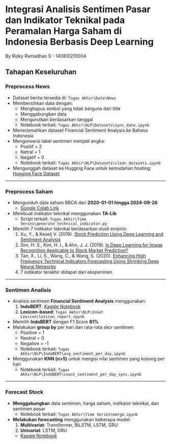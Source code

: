 # Integrasi Analisis Sentimen Pasar dan Indikator Teknikal pada Peramalan Harga Saham di Indonesia Berbasis Deep Learning
By Rizky Ramadhan S - 140810210004  

## **Tahapan Keseluruhan**

### **Preprocess News**
- Dataset berita tersedia di: `Tugas Akhir\Data\News`
- Membersihkan data dengan:
  - Menghapus simbol yang tidak berguna dari title
  - Menggabungkan data
  - Mengurutkan berdasarkan tanggal
  - Notebook terkait: `Tugas Akhir\NLP\Datasets\sync_date.ipynb`
- Menerjemahkan dataset Financial Sentiment Analysis ke Bahasa Indonesia
- Mengonversi label sentimen menjadi angka:
  - Positif = 2
  - Netral = 1
  - Negatif = 0
  - Notebook terkait: `Tugas Akhir\NLP\Datasets\clean_datasets.ipynb`
- Mengunggah dataset ke Hugging Face untuk kemudahan hosting: [Hugging Face Dataset](https://huggingface.co/datasets/rizr09/fin-dataset)

---

### **Preprocess Saham**
- Mengunduh data saham BBCA dari **2020-01-01 hingga 2024-09-26**
  - [Google Colab Link](https://colab.research.google.com/drive/1ulbOtWHYH3ETynitGvjR5yQNk_89gkZ3?usp=sharing)
- Membuat indikator teknikal menggunakan **TA-Lib**
  - Script terkait: `Tugas Akhir\Time Series\generate_technical_indicator.py`
- Memilih 7 indikator teknikal berdasarkan studi empiris:
  1. Xu, Y., & Keselj V. (2019). [Stock Prediction Using Deep Learning and Sentiment Analysis](https://doi.org/10.1109/BigData47090.2019.9006342)
  2. Sim, H. S., Kim, H. I., & Ahn, J. J. (2019). [Is Deep Learning for Image Recognition Applicable to Stock Market Prediction?](https://doi.org/10.1155/2019/4324878)
  3. Tan, X., Li, S., Wang, C., & Wang, S. (2020). [Enhancing High Frequency Technical Indicators Forecasting Using Shrinking Deep Neural Networks](https://doi.org/10.1109/icim49319.2020.244707)
  4. 7 indikator terakhir didapat dari eksperimen.

---

### **Sentimen Analisis**
- Analisis sentimen **Financial Sentiment Analysis** menggunakan:
  1. **IndoBERT**: [Kaggle Notebook](https://www.kaggle.com/code/rizr09/indobert-skripsi)
  2. **Lexicon-based**: `Tugas Akhir\NLP\InSet Lexicon\lexicon_report.ipynb`
- Memilih **IndoBERT** dengan F1 Score **81%**
- Melakukan **group by** per hari dan rata-rata skor sentimen:
  - Positive = 1
  - Neutral = 0
  - Negative = -1
  - Notebook terkait: `Tugas Akhir\NLP\IndoBERT\avg_sentiment_per_day.ipynb`
- Menggunakan **KNN (n=5)** untuk mengisi nilai sentimen yang kosong per hari
  - Notebook terkait: `Tugas Akhir\NLP\IndoBERT\count_sentiment_per_day_sync.ipynb`

---

### **Forecast Stock**
- **Menggabungkan** data sentimen, harga saham, indikator teknikal, dan sentimen pasar
  - Notebook terkait: `Tugas Akhir\Time Series\merge.ipynb`
- **Melakukan forecasting** menggunakan beberapa model:
  1. **Multivariat**: Transformer, BiLSTM, LSTM, GRU
  2. **Univariat**: LSTM, GRU
  - [Kaggle Notebook](https://www.kaggle.com/code/rizr09/final-skripsi/edit/run/200034866)
